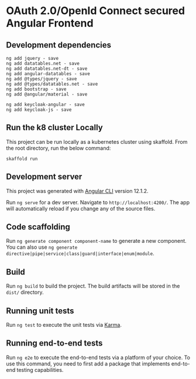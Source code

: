 # OAuth 2.0/OpenId Connect secured Angular Frontend

## Development dependencies
    ng add jquery - save 
    ng add datatables.net - save 
    ng add datatables.net-dt - save 
    ng add angular-datatables - save 
    ng add @types/jquery - save 
    ng add @types/datatables.net - save 
    ng add bootstrap - save 
    ng add @angular/material - save 

    ng add keycloak-angular - save 
    ng add keycloak-js - save

## Run the k8 cluster Locally
This project can be run locally as a kubernetes cluster using skaffold.
From the root directory, run the below command:
```
skaffold run
```
## Development server

This project was generated with [Angular CLI](https://github.com/angular/angular-cli) version 12.1.2.


Run `ng serve` for a dev server. Navigate to `http://localhost:4200/`. The app will automatically reload if you change any of the source files.

## Code scaffolding

Run `ng generate component component-name` to generate a new component. You can also use `ng generate directive|pipe|service|class|guard|interface|enum|module`.

## Build

Run `ng build` to build the project. The build artifacts will be stored in the `dist/` directory.

## Running unit tests

Run `ng test` to execute the unit tests via [Karma](https://karma-runner.github.io).

## Running end-to-end tests

Run `ng e2e` to execute the end-to-end tests via a platform of your choice. To use this command, you need to first add a package that implements end-to-end testing capabilities.

